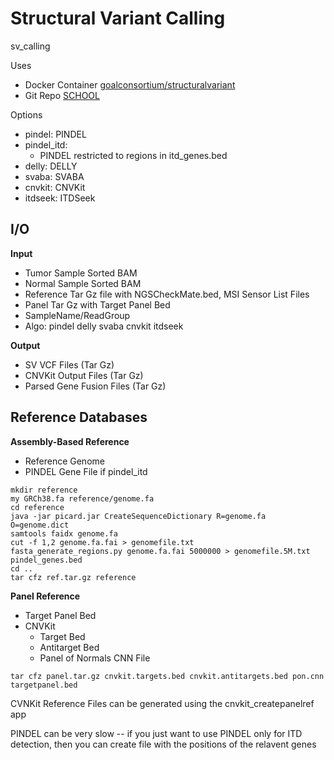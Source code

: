 <!-- dx-header -->
# Structural Variant Calling
sv_calling

Uses
- Docker Container [goalconsortium/structuralvariant](https://hub.docker.com/repository/docker/goalconsortium/structuralvariant/general)
- Git Repo [SCHOOL](https://github.com/bcantarel/school)

Options
- pindel: PINDEL
- pindel_itd:
  - PINDEL restricted to regions in itd_genes.bed
- delly: DELLY 
- svaba: SVABA
- cnvkit: CNVKit
- itdseek: ITDSeek

## I/O

**Input**
- Tumor Sample Sorted BAM
- Normal Sample Sorted BAM
- Reference Tar Gz file with NGSCheckMate.bed, MSI Sensor List Files
- Panel Tar Gz with Target Panel Bed
- SampleName/ReadGroup
- Algo: pindel delly svaba cnvkit itdseek

**Output**
- SV VCF Files (Tar Gz)
- CNVKit Output Files (Tar Gz)
- Parsed Gene Fusion Files (Tar Gz)


## Reference Databases

**Assembly-Based Reference**

- Reference Genome
- PINDEL Gene File if pindel_itd  

```
mkdir reference
my GRCh38.fa reference/genome.fa
cd reference
java -jar picard.jar CreateSequenceDictionary R=genome.fa O=genome.dict
samtools faidx genome.fa
cut -f 1,2 genome.fa.fai > genomefile.txt
fasta_generate_regions.py genome.fa.fai 5000000 > genomefile.5M.txt
pindel_genes.bed
cd ..
tar cfz ref.tar.gz reference
```

**Panel Reference**

- Target Panel Bed
- CNVKit
  - Target Bed
  - Antitarget Bed
  - Panel of Normals CNN File

```
tar cfz panel.tar.gz cnvkit.targets.bed cnvkit.antitargets.bed pon.cnn targetpanel.bed
```


CVNKit Reference Files can be generated using the cnvkit_createpanelref app

PINDEL can be very slow -- if you just want to use PINDEL only for ITD detection, then you can create file with the positions of the relavent genes